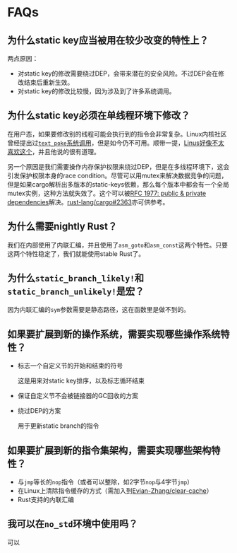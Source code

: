 # FAQs

## 为什么static key应当被用在较少改变的特性上？

两点原因：

* 对static key的修改需要绕过DEP，会带来潜在的安全风险。不过DEP会在修改结束后重新生效。
* 对static key的修改比较慢，因为涉及到了许多系统调用。

## 为什么static key必须在单线程环境下修改？

在用户态，如果要修改别的线程可能会执行到的指令会非常复杂。Linux内核社区曾经提出过[`text_poke`系统调用](https://lwn.net/Articles/574309/)，但是如今仍不可用。顺带一提，[Linus好像不太喜欢这个](https://lore.kernel.org/lkml/CA+55aFzr9ZKcGfT_Q31T9_vuCcmWxGCh0wixuZqt7VhjxxYU9g@mail.gmail.com/)，并且他说的很有道理。

另一个原因是我们需要操作内存保护权限来绕过DEP，但是在多线程环境下，这会引发保护权限本身的race condition。尽管可以用mutex来解决数据竞争的问题，但是如果cargo解析出多版本的static-keys依赖，那么每个版本中都会有一个全局mutex实例，这种方法就失效了。这个可以被[RFC 1977: public & private dependencies](https://github.com/rust-lang/rust/issues/44663)解决。[rust-lang/cargo#2363](https://github.com/rust-lang/cargo/issues/2363)亦可供参考。

## 为什么需要nightly Rust？

我们在内部使用了内联汇编，并且使用了`asm_goto`和`asm_const`这两个特性。只要这两个特性稳定了，我们就能使用stable Rust了。

## 为什么`static_branch_likely!`和`static_branch_unlikely!`是宏？

因为内联汇编的`sym`参数需要是静态路径，这在函数里是做不到的。

## 如果要扩展到新的操作系统，需要实现哪些操作系统特性？

* 标志一个自定义节的开始和结束的符号

    这是用来对static key排序，以及标志循环结束
* 保证自定义节不会被链接器的GC回收的方案
* 绕过DEP的方案

    用于更新static branch的指令
## 如果要扩展到新的指令集架构，需要实现哪些架构特性？

* 与`jmp`等长的`nop`指令（或者可以整除，如2字节`nop`与4字节`jmp`）
* 在Linux上清除指令缓存的方式（需加入到[Evian-Zhang/clear-cache](https://github.com/Evian-Zhang/clear-cache)）
* Rust支持的内联汇编

## 我可以在`no_std`环境中使用吗？

可以
